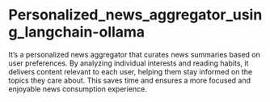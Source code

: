 # Personalized_news_aggregator_using_langchain-ollama
It’s a personalized news aggregator that curates news summaries based on user preferences. By analyzing individual interests and reading habits, it delivers content relevant to each user, helping them stay informed on the topics they care about. This saves time and ensures a more focused and enjoyable news consumption experience.
